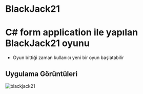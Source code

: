 # BlackJack21

<h1>C# form application ile yapılan BlackJack21 oyunu</h1>
<ul>
<li>Oyun bittiği zaman kullanıcı yeni bir oyun başlatabilir</li>
</ul>

<h2>Uygulama Görüntüleri</h2>
<image src="https://github.com/caner24/BlackJack21/blob/master/Oyun%20%C4%B0%C3%A7i%20G%C3%B6r%C3%BCnt%C3%BCler/Aray%C3%BCz.PNG" title="blackjackgame" alt="blackjack21"></image>

